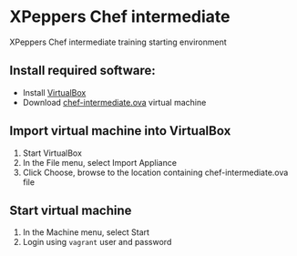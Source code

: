 # XPeppers Chef intermediate
XPeppers Chef intermediate training starting environment

## Install required software:

- Install [VirtualBox](https://www.virtualbox.org/)
- Download [chef-intermediate.ova](https://download.xpeppers.com/chef-intermediate.ova) virtual machine

## Import virtual machine into VirtualBox

1. Start VirtualBox
2. In the File menu, select Import Appliance
3. Click Choose, browse to the location containing chef-intermediate.ova file

## Start virtual machine

1. In the Machine menu, select Start
2. Login using `vagrant` user and password
